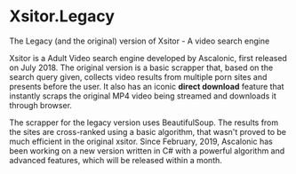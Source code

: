 # Xsitor.Legacy
The Legacy (and the original) version of Xsitor - A video search engine

Xsitor is a Adult Video search engine developed by Ascalonic, first released on July 2018. The original version is a basic scrapper
that, based on the search query given, collects video results from multiple porn sites and presents before the user. It also has an iconic
**direct download** feature that instantly scraps the original MP4 video being streamed and downloads it through browser.

The scrapper for the legacy version uses BeautifulSoup. The results from the sites are cross-ranked using a basic algorithm, that wasn't 
proved to be much efficient in the original xsitor. Since February, 2019, Ascalonic has been working on a new version written
in C# with a powerful algorithm and advanced features, which will be released within a month. 
